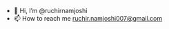 - 👋 Hi, I’m @ruchirnamjoshi
- 📫 How to reach me ruchir.namjoshi007@gmail.com

<!---
ruchirnamjoshi/ruchirnamjoshi is a ✨ special ✨ repository because its `README.md` (this file) appears on your GitHub profile.
You can click the Preview link to take a look at your changes.
--->
